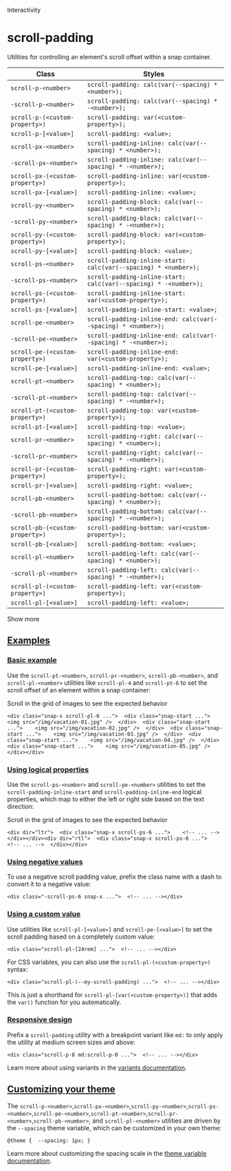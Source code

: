 Interactivity

# scroll-padding

Utilities for controlling an element's scroll offset within a snap container.

| Class                           | Styles                                                           |
| ------------------------------- | ---------------------------------------------------------------- |
| `scroll-p-<number>`             | `scroll-padding: calc(var(--spacing) * <number>);`               |
| `-scroll-p-<number>`            | `scroll-padding: calc(var(--spacing) * -<number>);`              |
| `scroll-p-(<custom-property>)`  | `scroll-padding: var(<custom-property>);`                        |
| `scroll-p-[<value>]`            | `scroll-padding: <value>;`                                       |
| `scroll-px-<number>`            | `scroll-padding-inline: calc(var(--spacing) * <number>);`        |
| `-scroll-px-<number>`           | `scroll-padding-inline: calc(var(--spacing) * -<number>);`       |
| `scroll-px-(<custom-property>)` | `scroll-padding-inline: var(<custom-property>);`                 |
| `scroll-px-[<value>]`           | `scroll-padding-inline: <value>;`                                |
| `scroll-py-<number>`            | `scroll-padding-block: calc(var(--spacing) * <number>);`         |
| `-scroll-py-<number>`           | `scroll-padding-block: calc(var(--spacing) * -<number>);`        |
| `scroll-py-(<custom-property>)` | `scroll-padding-block: var(<custom-property>);`                  |
| `scroll-py-[<value>]`           | `scroll-padding-block: <value>;`                                 |
| `scroll-ps-<number>`            | `scroll-padding-inline-start: calc(var(--spacing) * <number>);`  |
| `-scroll-ps-<number>`           | `scroll-padding-inline-start: calc(var(--spacing) * -<number>);` |
| `scroll-ps-(<custom-property>)` | `scroll-padding-inline-start: var(<custom-property>);`           |
| `scroll-ps-[<value>]`           | `scroll-padding-inline-start: <value>;`                          |
| `scroll-pe-<number>`            | `scroll-padding-inline-end: calc(var(--spacing) * <number>);`    |
| `-scroll-pe-<number>`           | `scroll-padding-inline-end: calc(var(--spacing) * -<number>);`   |
| `scroll-pe-(<custom-property>)` | `scroll-padding-inline-end: var(<custom-property>);`             |
| `scroll-pe-[<value>]`           | `scroll-padding-inline-end: <value>;`                            |
| `scroll-pt-<number>`            | `scroll-padding-top: calc(var(--spacing) * <number>);`           |
| `-scroll-pt-<number>`           | `scroll-padding-top: calc(var(--spacing) * -<number>);`          |
| `scroll-pt-(<custom-property>)` | `scroll-padding-top: var(<custom-property>);`                    |
| `scroll-pt-[<value>]`           | `scroll-padding-top: <value>;`                                   |
| `scroll-pr-<number>`            | `scroll-padding-right: calc(var(--spacing) * <number>);`         |
| `-scroll-pr-<number>`           | `scroll-padding-right: calc(var(--spacing) * -<number>);`        |
| `scroll-pr-(<custom-property>)` | `scroll-padding-right: var(<custom-property>);`                  |
| `scroll-pr-[<value>]`           | `scroll-padding-right: <value>;`                                 |
| `scroll-pb-<number>`            | `scroll-padding-bottom: calc(var(--spacing) * <number>);`        |
| `-scroll-pb-<number>`           | `scroll-padding-bottom: calc(var(--spacing) * -<number>);`       |
| `scroll-pb-(<custom-property>)` | `scroll-padding-bottom: var(<custom-property>);`                 |
| `scroll-pb-[<value>]`           | `scroll-padding-bottom: <value>;`                                |
| `scroll-pl-<number>`            | `scroll-padding-left: calc(var(--spacing) * <number>);`          |
| `-scroll-pl-<number>`           | `scroll-padding-left: calc(var(--spacing) * -<number>);`         |
| `scroll-pl-(<custom-property>)` | `scroll-padding-left: var(<custom-property>);`                   |
| `scroll-pl-[<value>]`           | `scroll-padding-left: <value>;`                                  |

Show more

## [Examples](#examples)

### [Basic example](#basic-example)

Use the `scroll-pt-<number>`, `scroll-pr-<number>`, `scroll-pb-<number>`, and `scroll-pl-<number>` utilities like `scroll-pl-4` and `scroll-pt-6` to set the scroll offset of an element within a snap container:

Scroll in the grid of images to see the expected behavior

```
<div class="snap-x scroll-pl-6 ...">  <div class="snap-start ...">    <img src="/img/vacation-01.jpg" />  </div>  <div class="snap-start ...">    <img src="/img/vacation-02.jpg" />  </div>  <div class="snap-start ...">    <img src="/img/vacation-03.jpg" />  </div>  <div class="snap-start ...">    <img src="/img/vacation-04.jpg" />  </div>  <div class="snap-start ...">    <img src="/img/vacation-05.jpg" />  </div></div>
```

### [Using logical properties](#using-logical-properties)

Use the `scroll-ps-<number>` and `scroll-pe-<number>` utilities to set the `scroll-padding-inline-start` and `scroll-padding-inline-end` logical properties, which map to either the left or right side based on the text direction:

Scroll in the grid of images to see the expected behavior

```
<div dir="ltr">  <div class="snap-x scroll-ps-6 ...">    <!-- ... -->  </div></div><div dir="rtl">  <div class="snap-x scroll-ps-6 ...">    <!-- ... -->  </div></div>
```

### [Using negative values](#using-negative-values)

To use a negative scroll padding value, prefix the class name with a dash to convert it to a negative value:

```
<div class="-scroll-ps-6 snap-x ...">  <!-- ... --></div>
```

### [Using a custom value](#using-a-custom-value)

Use utilities like `scroll-pl-[<value>]` and `scroll-pe-[<value>]` to set the scroll padding based on a completely custom value:

```
<div class="scroll-pl-[24rem] ...">  <!-- ... --></div>
```

For CSS variables, you can also use the `scroll-pl-(<custom-property>)` syntax:

```
<div class="scroll-pl-(--my-scroll-padding) ...">  <!-- ... --></div>
```

This is just a shorthand for `scroll-pl-[var(<custom-property>)]` that adds the `var()` function for you automatically.

### [Responsive design](#responsive-design)

Prefix a `scroll-padding` utility with a breakpoint variant like `md:` to only apply the utility at medium screen sizes and above:

```
<div class="scroll-p-8 md:scroll-p-0 ...">  <!-- ... --></div>
```

Learn more about using variants in the [variants documentation](/docs/hover-focus-and-other-states).

## [Customizing your theme](#customizing-your-theme)

The `scroll-p-<number>`,`scroll-px-<number>`,`scroll-py-<number>`,`scroll-ps-<number>`,`scroll-pe-<number>`,`scroll-pt-<number>`,`scroll-pr-<number>`,`scroll-pb-<number>`, and `scroll-pl-<number>` utilities are driven by the `--spacing` theme variable, which can be customized in your own theme:

```
@theme {  --spacing: 1px; }
```

Learn more about customizing the spacing scale in the [theme variable documentation](/docs/theme).
